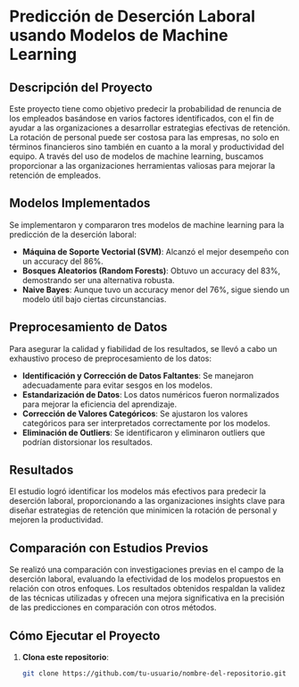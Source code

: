 # Predicción de Deserción Laboral usando Modelos de Machine Learning

## Descripción del Proyecto

Este proyecto tiene como objetivo predecir la probabilidad de renuncia de los empleados basándose en varios factores identificados, con el fin de ayudar a las organizaciones a desarrollar estrategias efectivas de retención. La rotación de personal puede ser costosa para las empresas, no solo en términos financieros sino también en cuanto a la moral y productividad del equipo. A través del uso de modelos de machine learning, buscamos proporcionar a las organizaciones herramientas valiosas para mejorar la retención de empleados.

## Modelos Implementados

Se implementaron y compararon tres modelos de machine learning para la predicción de la deserción laboral:

- **Máquina de Soporte Vectorial (SVM)**: Alcanzó el mejor desempeño con un accuracy del 86%.
- **Bosques Aleatorios (Random Forests)**: Obtuvo un accuracy del 83%, demostrando ser una alternativa robusta.
- **Naive Bayes**: Aunque tuvo un accuracy menor del 76%, sigue siendo un modelo útil bajo ciertas circunstancias.

## Preprocesamiento de Datos

Para asegurar la calidad y fiabilidad de los resultados, se llevó a cabo un exhaustivo proceso de preprocesamiento de los datos:

- **Identificación y Corrección de Datos Faltantes**: Se manejaron adecuadamente para evitar sesgos en los modelos.
- **Estandarización de Datos**: Los datos numéricos fueron normalizados para mejorar la eficiencia del aprendizaje.
- **Corrección de Valores Categóricos**: Se ajustaron los valores categóricos para ser interpretados correctamente por los modelos.
- **Eliminación de Outliers**: Se identificaron y eliminaron outliers que podrían distorsionar los resultados.

## Resultados

El estudio logró identificar los modelos más efectivos para predecir la deserción laboral, proporcionando a las organizaciones insights clave para diseñar estrategias de retención que minimicen la rotación de personal y mejoren la productividad.

## Comparación con Estudios Previos

Se realizó una comparación con investigaciones previas en el campo de la deserción laboral, evaluando la efectividad de los modelos propuestos en relación con otros enfoques. Los resultados obtenidos respaldan la validez de las técnicas utilizadas y ofrecen una mejora significativa en la precisión de las predicciones en comparación con otros métodos.

## Cómo Ejecutar el Proyecto

1. **Clona este repositorio**:
   ```bash
   git clone https://github.com/tu-usuario/nombre-del-repositorio.git
